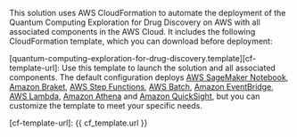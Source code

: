This solution uses AWS CloudFormation to automate the deployment of the Quantum Computing Exploration for Drug Discovery on AWS with all associated components in the AWS Cloud. It includes the following CloudFormation template, which you can download before deployment:

 [quantum-computing-exploration-for-drug-discovery.template][cf-template-url]: Use this template to launch the solution and all associated components. 
 The default configuration deploys [AWS SageMaker Notebook](https://docs.aws.amazon.com/sagemaker/latest/dg/nbi.html), [Amazon Braket](https://aws.amazon.com/braket/), [AWS Step Functions](https://aws.amazon.com/step-functions/), [AWS Batch](https://aws.amazon.com/batch/), [Amazon EventBridge](https://aws.amazon.com/eventbridge/), [AWS Lambda](https://aws.amazon.com/lambda/), [Amazon Athena](https://aws.amazon.com/athena/) and [Amazon QuickSight](https://aws.amazon.com/quicksight/), but you can customize the template to meet your specific needs.


[cf-template-url]: {{ cf_template.url }}